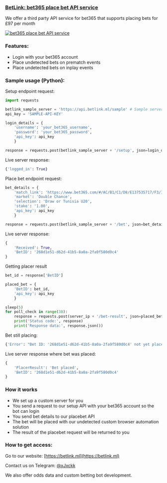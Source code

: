### [BetLink: bet365 place bet API service](https://betlink.ml)
We offer a third party API service for bet365 that supports placing bets for £97 per month

[![bet365 place bet API service](https://github.com/xjxckk/bet365-place-bet-api-service/blob/master/Placebet.gif)](https://betlink.ml)

### Features:
* Login with your bet365 account
* Place undetected bets on prematch events
* Place undetected bets on inplay events

### Sample usage (Python):
Setup endpoint request:
```python
import requests

betlink_sample_server = 'https://api.betlink.ml/sample' # Sample server to send test requests to
api_key = 'SAMPLE-API-KEY'

login_details = {
    'username': 'your_bet365_username',
    'password': 'your_bet365_password',
    'api_key': api_key
    }

response = requests.post(betlink_sample_server + '/setup', json=login_details)
```

Live server response:
```python
{'logged_in': True}
```

Place bet endpoint request:
```python
bet_details = {
    'match_link': 'https://www.bet365.com/#/AC/B1/C1/D8/E137535717/F3/I0/',
    'market': 'Double Chance',
    'selection': 'Draw or Tunisia U20',
    'stake': '1.00',
    'api_key': api_key
    }

response = requests.post(betlink_sample_server + '/bet', json=bet_details)
```

Live server response:
```python
{
    'Received': True,
    'BetID': '268d1e51-d62d-41b5-8a0a-2fa9f580d0c4'
}
```

Getting placer result
```python
bet_id = response['BetID']

placed_bet = {
    'BetID': bet_id,
    'api_key': api_key
    }

sleep(5)
for poll_check in range(30):
    response = requests.post(server_ip + '/bet-result', json=placed_bet)
    print('Status code:', response)
    print('Response data:', response.json())
```

Bet still placing:
```python
{'Error': "Bet ID: '268d1e51-d62d-41b5-8a0a-2fa9f580d0c4' not yet placed"}
```

Live server response where bet was placed:
```python
{
    'PlacerResult': 'Bet placed',
    'BetID': '268d1e51-d62d-41b5-8a0a-2fa9f580d0c4'
}
```

### How it works
* We set up a custom server for you
* You send a request to our setup API with your bet365 account so the bot can login
* You send bet details to our placebet API
* The bet will be placed with our undetected custom browser automation solution
* The result of the placebet request will be returned to you

### How to get access:
Go to our website: [https://betlink.ml](https://betlink.ml)

Contact us on Telegram: [@xJxckk](https://t.me/xJxckk)

We also offer odds data and custom betting bot development.
